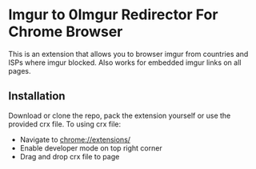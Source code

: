 # Imgur to 0Imgur Redirector For Chrome Browser

This is an extension that allows you to browser imgur from countries and ISPs where imgur blocked. Also works for embedded imgur links on all pages.

## Installation

Download or clone the repo, pack the extension yourself or use the provided crx file. To using crx file:

* Navigate to [chrome://extensions/](chrome://extensions/)
* Enable developer mode on top right corner
* Drag and drop crx file to page
